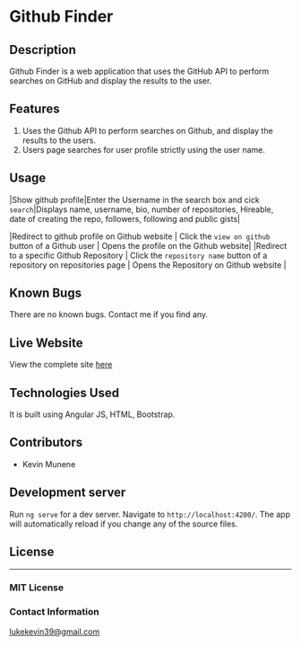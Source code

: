 # Github Finder

## Description
Github Finder is a web application that uses the GitHub API to perform searches on GitHub and display the results to the user.

## Features

1. Uses the Github API to perform searches on Github, and display the results to the users.
2. Users page searches for user profile strictly using the user name.


## Usage
|Show github profile|Enter the Username in the search box and cick `search`|Displays name, username, bio, number of repositories, Hireable, date of creating the repo, followers, following and public gists|

|Redirect to github profile on Github website | Click the `view on github` button of a Github user | Opens the profile on the Github website|
|Redirect to a specific Github Repository | Click the `repository name` button of a repository on repositories page | Opens the Repository on Github website |


## Known Bugs
There are no known bugs. Contact me if you find any.


## Live Website
View the complete site [here](https://muneneee.github.io/week2/)

## Technologies Used
It is built using Angular JS, HTML, Bootstrap.

## Contributors
 - Kevin Munene

## Development server

Run `ng serve` for a dev server. Navigate to `http://localhost:4200/`. The app will automatically reload if you change any of the source files.


## License
---------
### MIT License


### Contact Information
lukekevin39@gmail.com 

